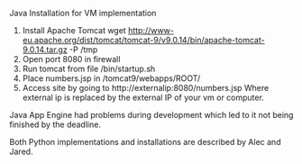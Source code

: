Java Installation for VM implementation

1) Install Apache Tomcat
wget http://www-eu.apache.org/dist/tomcat/tomcat-9/v9.0.14/bin/apache-tomcat-9.0.14.tar.gz -P /tmp
2) Open port 8080 in firewall
3) Run tomcat from file /bin/startup.sh
4) Place numbers.jsp in /tomcat9/webapps/ROOT/
5) Access site by going to http://externalip:8080/numbers.jsp
	Where external ip is replaced by the external IP of your vm or computer.

Java App Engine had problems during development which led to it not being finished by the deadline. 

Both Python implementations and installations are described by Alec and Jared.
